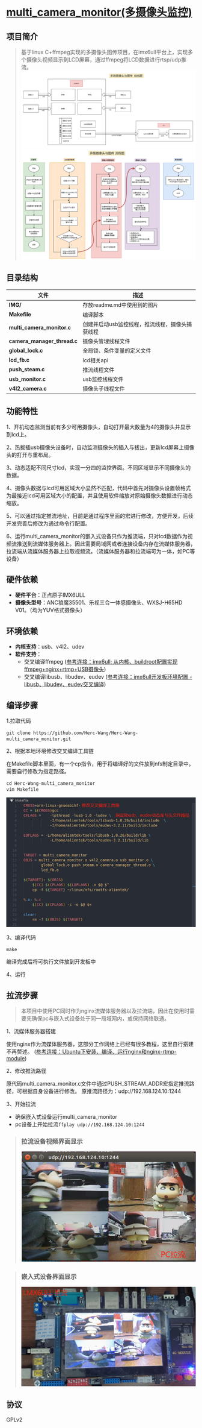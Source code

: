 # [multi_camera_monitor(多摄像头监控)](https://github.com/Herc-Wang/Herc-Wang-multi_camera_monitor)

## 项目简介
>基于linux C+ffmpeg实现的多摄像头图传项目，在imx6ull平台上，实现多个摄像头视频显示到LCD屏幕，通过ffmpeg将LCD数据进行rtsp/udp推流。
>![结构图](/IMG/结构图.png)
>![程序流程图](/IMG/程序流程图.png)

## 目录结构

| 文件          | 描述 |
| -----------                   | ----------- |
| **IMG/**                      | 存放readme.md中使用到的图片|
| **Makefile**                  |编译脚本|
|**multi_camera_monitor.c**     |创建并启动usb监控线程，推流线程，摄像头捕获线程|
|**camera_manager_thread.c**    |摄像头管理线程文件|
|**global_lock.c**              |全局锁、条件变量的定义文件|
|**lcd_fb.c**                   |lcd相关api|
|**push_steam.c**               |推流线程文件|
|**usb_monitor.c**              |usb监控线程文件|
|**v4l2_camera.c**              |摄像头子线程文件|

## 功能特性
1、开机动态监测当前有多少可用摄像头，自动打开最大数量为4的摄像头并显示到lcd上。

2、热拔插usb摄像头设备时，自动监测摄像头的插入与拔出，更新lcd屏幕上摄像头的打开与重布局。

3、动态适配不同尺寸lcd，实现一分四的监控界面。不同区域显示不同摄像头的数据。

4、摄像头数据与lcd可用区域大小显然不匹配，代码中首先对摄像头设置帧格式为最接近lcd可用区域大小的配置，并且使用软件缩放对原始摄像头数据进行动态缩放。

5、可以通过指定推流地址，目前是通过程序里面的宏进行修改，方便开发，后续开发完善后修改为通过命令行配置。

6、运行multi_camera_monitor的嵌入式设备只作为推流端，只对lcd数据作为视频流推送到流媒体服务器上。因此需要局域网或者连接设备内存在流媒体服务器，拉流端从流媒体服务器上拉取视频流。（流媒体服务器和拉流端可为一体，如PC等设备）

## 硬件依赖
* **硬件平台**：正点原子IMX6ULL
* **摄像头型号**：ANC狼魔35501、乐视三合一体感摄像头、WXSJ-H65HD V01。（均为YUV格式摄像头）


## 环境依赖
* **内核支持**：usb、v4l2、udev
* **软件支持**：
    - 交叉编译ffmpeg  ([参考连接：imx6ull: 从内核、buildroot配置实现ffmpeg+nginx+rtmp+USB摄像头](https://blog.csdn.net/weixin_36432129/article/details/128430809?ydreferer=aHR0cHM6Ly9tcC5jc2RuLm5ldC9tcF9ibG9nL21hbmFnZS9hcnRpY2xlP3NwbT0xMDAwLjIxMTUuMzAwMS41NDQ4))
    - 交叉编译libusb、libudev、eudev ([参考连接：imx6ull开发板环境配置 - libusb、libudev、eudev交叉编译](https://blog.csdn.net/weixin_36432129/article/details/130442076))


## 编译步骤
1.拉取代码
```
git clone https://github.com/Herc-Wang/Herc-Wang-multi_camera_monitor.git
```

2、根据本地环境修改交叉编译工具链

在Makefile脚本里面，有一个cp指令，用于将编译好的文件放到nfs制定目录中。需要自行修改为指定路径。
```
cd Herc-Wang-multi_camera_monitor
vim Makefile
```
![修改Makefile指示图](/IMG/修改Makefile指示图.png "修改Makefile指示图")

3、编译代码
```
make
```
编译完成后将可执行文件放到开发板中

4、运行

## 拉流步骤
>本项目中使用PC同时作为nginx流媒体服务器以及拉流端，因此在使用时需要先确保pc与嵌入式设备处于同一局域网内，或保持网络联通。

1、流媒体服务器搭建

使用nginx作为流媒体服务器，这部分工作网络上已经有很多教程，这里自行搭建不再赘述。
([参考连接：Ubuntu下安装、编译、运行nginx和nginx-rtmp-module](https://blog.csdn.net/u014552102/article/details/86599289))

2、修改推流路径

原代码multi_camera_monitor.c文件中通过PUSH_STREAM_ADDR宏指定推流路径，可根据自身设备进行修改。
原推流路径为：udp://192.168.124.10:1244

3、开始拉流

- 确保嵌入式设备运行multi_camera_monitor
- pc设备上开始拉流``` ffplay udp://192.168.124.10:1244 ```


>### 拉流设备视频界面显示
>![拉流设备视频界面显示](/IMG/Image1.png "拉流设备视频界面显示")

>### 嵌入式设备界面显示
>![嵌入式设备界面显示](/IMG/Image2.png "嵌入式设备界面显示")

## 协议
GPLv2
